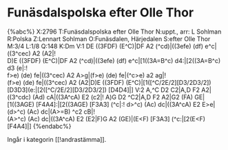 # Funäsdalspolska efter Olle Thor

{%abc%}
X:2796
T:Funäsdalspolska efter Olle Thor
N:uppt., arr: L Sohlman
R:Polska
Z:Lennart Sohlman
O:Funäsdalen, Härjedalen 
S:efter Olle Thor 
M:3/4
L:1/8
Q:148
K:Dm
V:1
DE ((3FDF) (E^C)|DF A2 (^cd)|((3efe) (df) e^c|((3^cec) A2 (A2|!\
D)E ((3FDF) (E^C)|DF A2 (^cd)|((3efe) (df) e^c|[1((3A=B^c) d4:|[2((3A=B^c) d3 (e|:!\
f>e) (de) fe|((3^cec) A2 A>g|(f>e) (de) fe|(^c>e) a2 ag|!\
(f>e) (de) fe|((3^cec) A2 (A2|D)E ((3FDF) (E^C)|[1([^C/2E/2][D3/2D3/2]) [D3D3](e:|[2([^C/2E/2][D3/2D3/2]) [D4D4]|]
V:2
A,^C D2 C2|A,D F2 A2|((3^cdc) (Ad) cA|((3A^cA) E2 (c2|!
A)G D2 ^C2|A,D F2 A2|G2 (FA) GE|[1((3AGE) [F4A4]:|[2((3AGE) [F3A3] (^c|:!
d>^c) (Ac) dc|((3A^cA) E2 E>e|(d>^c) (Ac) dc|(A>=B) ^c2 cB|!\
(A>^c) (Ac) dc|((3A^cA) E2 (E2|F)G A2 (GE)|(E<F) [F3A3] (^c:|[2(E<F) [F4A4]|] 
{%endabc%}

Ingår i kategorin [[!andrastämma]].

